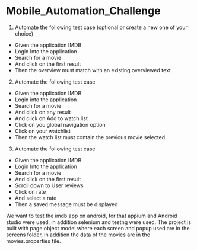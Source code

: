 # Mobile_Automation_Challenge

1. Automate the following test case (optional or create a new one of your choice)
- Given the application IMDB 
- Login Into the application
- Search for a movie
- And click on the first result
- Then the overview must match with an existing overviewed text

2. Automate the following test case
- Given the application IMDB
- Login into the application
- Search for a movie
- And click on any result 
- And click on Add to watch list
- Click on you global navigation option
- Click on your watchlist
- Then the watch list must contain the previous movie selected

3. Automate the following test case
- Given the application IMDB 
- Login Into the application
- Search for a movie
- And click on the first result
- Scroll down to User reviews
- Click on rate
- And select a rate
- Then a saved message must be displayed

We want to test the imdb app on android, for that appium and Android studio were used, in addition selenium and testng were used. The project is built with page object model where each screen and popup used are in the screens folder, in addition the data of the movies are in the movies.properties file.